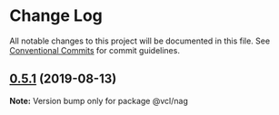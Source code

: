# Change Log

All notable changes to this project will be documented in this file.
See [Conventional Commits](https://conventionalcommits.org) for commit guidelines.

## [0.5.1](https://github.com/vcl/nag/compare/v0.5.0...v0.5.1) (2019-08-13)

**Note:** Version bump only for package @vcl/nag
